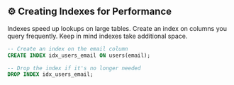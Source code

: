 ## ⚙️ Creating Indexes for Performance

Indexes speed up lookups on large tables. Create an index on columns you query frequently. Keep in mind indexes take additional space.

```sql
-- Create an index on the email column
CREATE INDEX idx_users_email ON users(email);

-- Drop the index if it's no longer needed
DROP INDEX idx_users_email;
```

